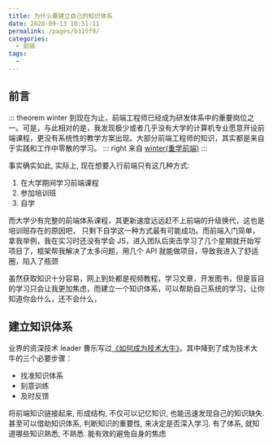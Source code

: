 ```yaml
---
title: 为什么要建立自己的知识体系
date: 2020-09-13 10:51:11
permalink: /pages/b315f9/
categories:
  - 前端
tags:
  -
---
```


## 前言

::: theorem winter
到现在为止，前端工程师已经成为研发体系中的重要岗位之一。可是，与此相对的是，我发现极少或者几乎没有大学的计算机专业愿意开设前端课程，更没有系统性的教学方案出现。大部分前端工程师的知识，其实都是来自于实践和工作中零散的学习。
::: right
来自 [winter(重学前端)](https://time.geekbang.org/column/intro/154)
:::

<!-- more -->

事实确实如此, 实际上, 现在想要入行前端只有这几种方式:

1. 在大学期间学习前端课程
2. 参加培训班
3. 自学

而大学少有完整的前端体系课程，其更新速度远远赶不上前端的升级换代，这也是培训班存在的原因吧，
只剩下自学这一种方式最有可能成功。而前端入门简单，拿我举例，我在实习时还没有学会 JS，进入团队后突击学习了几个星期就开始写项目了，框架帮我解决了太多问题，用几个 API 就能做项目，导致我进入了舒适圈，陷入了瓶颈

虽然获取知识十分容易，网上到处都是视频教程，学习文章，开发图书，但是盲目的学习只会让我更加焦虑，而建立一个知识体系，可以帮助自己系统的学习，让你知道你会什么，还不会什么，

## 建立知识体系

业界的资深技术 leader 曹乐写过[《如何成为技术大牛》](https://www.jianshu.com/p/79b05ccc8cbd)。其中降到了成为技术大牛的三个必要步骤：

- 找准知识体系
- 刻意训练
- 及时反馈

将前端知识链接起来, 形成结构, 不仅可以记忆知识, 也能迅速发现自己的知识缺失. 甚至可以借助知识体系, 判断知识的重要性, 来决定是否深入学习. 有了体系, 就知道哪些知识熟悉, 不熟悉. 能有效的避免自身的焦虑
